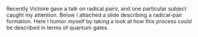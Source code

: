 Recently Victoire gave a talk on radical pairs, and one particular subject caught my attention. Below I attached a slide describing a radical-pair formation. Here I humor myself by taking a look at how this process could be described in terms of quantum gates.
